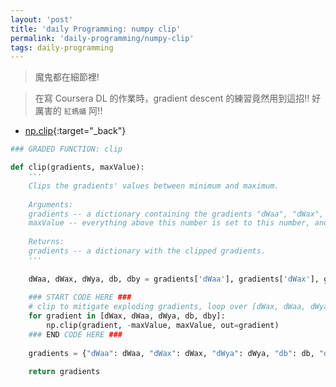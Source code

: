 ```yaml
---
layout: 'post'
title: 'daily Programming: numpy clip'
permalink: 'daily-programming/numpy-clip'
tags: daily-programming
---
```


> 魔鬼都在細節裡!

> 在寫 Coursera DL 的作業時，gradient descent 的練習竟然用到這招!! 好厲害的 `紅螞蟻` 阿!!

- [np.clip](https://docs.scipy.org/doc/numpy-1.13.0/reference/generated/numpy.clip.html){:target="_back"}

~~~python
### GRADED FUNCTION: clip

def clip(gradients, maxValue):
    '''
    Clips the gradients' values between minimum and maximum.
    
    Arguments:
    gradients -- a dictionary containing the gradients "dWaa", "dWax", "dWya", "db", "dby"
    maxValue -- everything above this number is set to this number, and everything less than -maxValue is set to -maxValue
    
    Returns: 
    gradients -- a dictionary with the clipped gradients.
    '''
    
    dWaa, dWax, dWya, db, dby = gradients['dWaa'], gradients['dWax'], gradients['dWya'], gradients['db'], gradients['dby']
   
    ### START CODE HERE ###
    # clip to mitigate exploding gradients, loop over [dWax, dWaa, dWya, db, dby]. (≈2 lines)
    for gradient in [dWax, dWaa, dWya, db, dby]:
        np.clip(gradient, -maxValue, maxValue, out=gradient)
    ### END CODE HERE ###
    
    gradients = {"dWaa": dWaa, "dWax": dWax, "dWya": dWya, "db": db, "dby": dby}
    
    return gradients
~~~